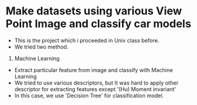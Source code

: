 # Make datasets using various View Point Image and classify car models
- This is the project which i proceeded in Univ class before.
- We tried two method.





1. Machine Learning
- Extract particular feature from image and classify with Machine Learning
- We tried to use various descriptors, but It was hard to apply other descriptor for extracting features except '(Hu) Moment invariant' 
- In this case, we use 'Decision Tree' for classification model.
